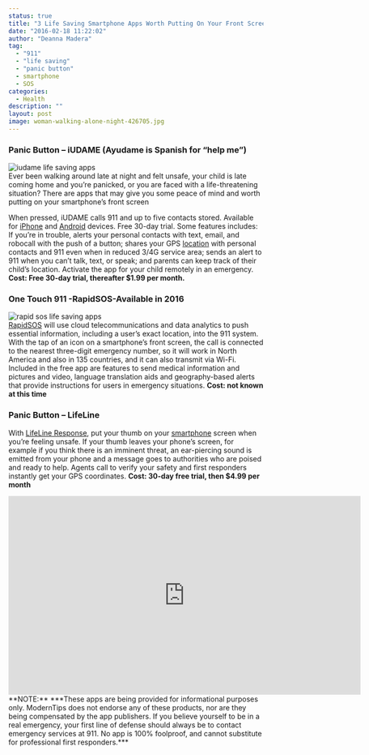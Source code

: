 ```yaml
---
status: true
title: "3 Life Saving Smartphone Apps Worth Putting On Your Front Screen"
date: "2016-02-18 11:22:02"
author: "Deanna Madera"
tag:
  - "911"
  - "life saving"
  - "panic button"
  - smartphone
  - SOS
categories:
  - Health
description: ""
layout: post
image: woman-walking-alone-night-426705.jpg
---
```


### Panic Button – iUDAME (Ayudame is Spanish for “help me”)

![iudame life saving apps](/posts/iudame.jpg)  
Ever been walking around late at night and felt unsafe, your child is late coming home and you’re panicked, or you are faced with a life-threatening situation? There are apps that may give you some peace of mind and worth putting on your smartphone’s front screen

When pressed, iUDAME calls 911 and up to five contacts stored. Available for [iPhone](https://itunes.apple.com/us/app/iudame/id1049683304?mt=8) and [Android](https://play.google.com/store/apps/details?id=com.iudame) devices. Free 30-day trial. Some features includes: If you’re in trouble, alerts your personal contacts with text, email, and robocall with the push of a button; shares your GPS [location](/4-cheap-survival-tools-and-tips-that-can-save-your-life-these-should-be-in-every-car) with personal contacts and 911 even when in reduced 3/4G service area; sends an alert to 911 when you can’t talk, text, or speak; and parents can keep track of their child’s location. Activate the app for your child remotely in an emergency. **Cost: Free 30-day trial, thereafter $1.99 per month.**

### One Touch 911 -RapidSOS-Available in 2016

![rapid sos life saving apps](/posts/RapidSOS.jpg)  
[RapidSOS](https://rapidsos.com/) will use cloud telecommunications and data analytics to push essential information, including a user’s exact location, into the 911 system. With the tap of an icon on a smartphone’s front screen, the call is connected to the nearest three-digit emergency number, so it will work in North America and also in 135 countries, and it can also transmit via Wi-Fi. Included in the free app are features to send medical information and pictures and video, language translation aids and geography-based alerts that provide instructions for users in emergency situations. **Cost: not known at this time**

### Panic Button – LifeLine

With [LifeLine Response](https://llresponse.com/), put your thumb on your [smartphone](/16-smartphone-apps-that-pay-you) screen when you’re feeling unsafe. If your thumb leaves your phone’s screen, for example if you think there is an imminent threat, an ear-piercing sound is emitted from your phone and a message goes to authorities who are poised and ready to help. Agents call to verify your safety and first responders instantly get your GPS coordinates. **Cost: 30-day free trial, then $4.99 per month**

<div class="youtube-embed" data-video_id="Fgz-eex1sQc"><iframe allow="accelerometer; autoplay; encrypted-media; gyroscope; picture-in-picture" allowfullscreen="" frameborder="0" height="392" loading="lazy" src="https://www.youtube.com/embed/Fgz-eex1sQc?feature=oembed&enablejsapi=1" title="LifeLine Response - How to Use Your Personal Security App" width="696"></iframe></div>**NOTE:** ***These apps are being provided for informational purposes only. ModernTips does not endorse any of these products, nor are they being compensated by the app publishers. If you believe yourself to be in a real emergency, your first line of defense should always be to contact emergency services at 911. No app is 100% foolproof, and cannot substitute for professional first responders.***
